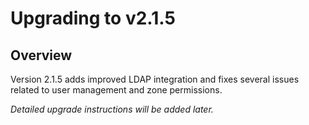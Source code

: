 # Upgrading to v2.1.5

## Overview

Version 2.1.5 adds improved LDAP integration and fixes several issues related to user management and zone permissions.

_Detailed upgrade instructions will be added later._
